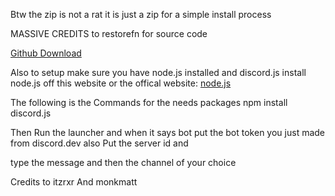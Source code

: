 Btw the zip is not a rat it is just a zip for a simple install process 

MASSIVE CREDITS to restorefn for source code



[Github Download](blob:https://github.com/75915ae7-5c69-4b32-a2ff-6b95d3d8e5d2)


Also to setup make sure you have node.js installed and discord.js  install node.js off this website or the offical website: [node.js](https://nodejs.org/en/download)

The following is the Commands for the needs packages npm install discord.js


  Then Run the launcher and when it says bot put the bot token you just made from discord.dev also Put the server id and

  type the message and then the channel of your choice

  Credits to itzrxr And monkmatt
